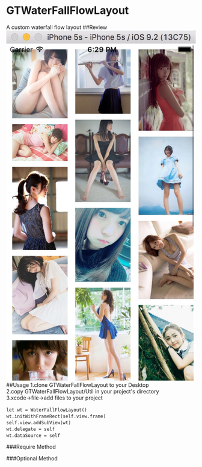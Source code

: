# GTWaterFallFlowLayout
A custom waterfall flow layout
##Review
![tc](https://github.com/Geetion/GTWaterFallFlowLayout/blob/master/0BA40382-CADD-4FC2-891D-00AB407524AC.png?raw=true)
##Usage
1.clone GTWaterFallFlowLayout to your Desktop  
2.copy GTWaterFallFlowLayout/Util in your project's directory  
3.xcode->file->add files to your project  
    
`let wt = WaterFallFlowLayout()`  
`wt.initWithFrameRect(self.view.frame) `  
`self.view.addSubView(wt)`  
`wt.delegate = self`  
`wt.dataSource = self` 

###Require Method

###Optional Method
